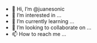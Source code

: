 - 👋 Hi, I’m @juanesonic
- 👀 I’m interested in ...
- 🌱 I’m currently learning ...
- 💞️ I’m looking to collaborate on ...
- 📫 How to reach me ...

<!---
juanesonic/juanesonic is a ✨ special ✨ repository because its `README.md` (this file) appears on your GitHub profile.
You can click the Preview link to take a look at your changes.
--->
